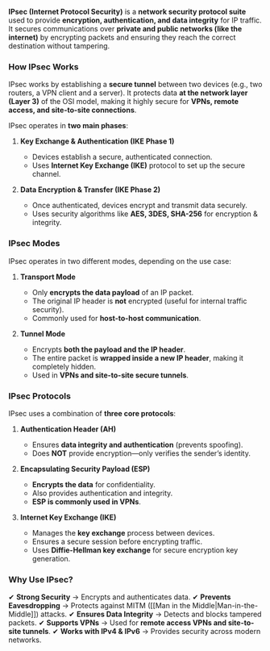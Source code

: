 **IPsec (Internet Protocol Security)** is a **network security protocol suite** used to provide **encryption, authentication, and data integrity** for IP traffic. It secures communications over **private and public networks (like the internet)** by encrypting packets and ensuring they reach the correct destination without tampering.

### How IPsec Works
IPsec works by establishing a **secure tunnel** between two devices (e.g., two routers, a VPN client and a server). It protects data **at the network layer (Layer 3)** of the OSI model, making it highly secure for **VPNs, remote access, and site-to-site connections**.

IPsec operates in **two main phases**:
1. **Key Exchange & Authentication (IKE Phase 1)**
	- Devices establish a secure, authenticated connection.
	- Uses **Internet Key Exchange (IKE)** protocol to set up the secure channel.

2. **Data Encryption & Transfer (IKE Phase 2)**
	- Once authenticated, devices encrypt and transmit data securely.
	- Uses security algorithms like **AES, 3DES, SHA-256** for encryption & integrity.
### IPsec Modes
IPsec operates in two different modes, depending on the use case:
1. **Transport Mode**
	- Only **encrypts the data payload** of an IP packet.
	- The original IP header is **not** encrypted (useful for internal traffic security).
	- Commonly used for **host-to-host communication**.

2. **Tunnel Mode**
	- Encrypts **both the payload and the IP header**.
	- The entire packet is **wrapped inside a new IP header**, making it completely hidden.
	- Used in **VPNs and site-to-site secure tunnels**.

### IPsec Protocols
IPsec uses a combination of **three core protocols**:
1. **Authentication Header (AH)**
	- Ensures **data integrity and authentication** (prevents spoofing).
	- Does **NOT** provide encryption—only verifies the sender’s identity.
	
2. **Encapsulating Security Payload (ESP)**
	- **Encrypts the data** for confidentiality.
	- Also provides authentication and integrity.
	- **ESP is commonly used in VPNs**.
	
3. **Internet Key Exchange (IKE)**
	- Manages the **key exchange** process between devices.
	- Ensures a secure session before encrypting traffic.
	- Uses **Diffie-Hellman key exchange** for secure encryption key generation.

### Why Use IPsec?
✔ **Strong Security** → Encrypts and authenticates data.
✔ **Prevents Eavesdropping** → Protects against MITM ([[Man in the Middle|Man-in-the-Middle]]) attacks.
✔ **Ensures Data Integrity** → Detects and blocks tampered packets.
✔ **Supports VPNs** → Used for **remote access VPNs and site-to-site tunnels**.
✔ **Works with IPv4 & IPv6** → Provides security across modern networks.